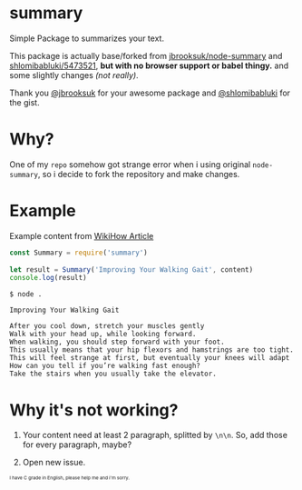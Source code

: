 # summary
Simple Package to summarizes your text.

This package is actually base/forked from [jbrooksuk/node-summary](https://github.com/jbrooksuk/node-summary/) and [shlomibabluki/5473521](https://gist.github.com/shlomibabluki/5473521), **but with no browser support or babel thingy.** and some slightly changes _(not really)_.

Thank you [@jbrooksuk](https://github.com/jbrooksuk) for your awesome package and [@shlomibabluki](https://github.com/shlomibabluki) for the gist.

# Why?
One of my `repo` somehow got strange error when i using original `node-summary`, so i decide to fork the repository and make changes.

# Example
Example content from [WikiHow Article](https://www.wikihow.com/Walk)

```js
const Summary = require('summary')
    
let result = Summary('Improving Your Walking Gait', content)
console.log(result)
```

```
$ node .

Improving Your Walking Gait

After you cool down, stretch your muscles gently
Walk with your head up, while looking forward.
When walking, you should step forward with your foot.
This usually means that your hip flexors and hamstrings are too tight.
This will feel strange at first, but eventually your knees will adapt 
How can you tell if you’re walking fast enough?
Take the stairs when you usually take the elevator.
```

# Why it's not working?
1. Your content need at least 2 paragraph, splitted by `\n\n`. So, add those for every paragraph, maybe?

2. Open new issue.

<sub><sub><sub>I have C grade in English, please help me and i'm sorry.</sub></sub></sub>